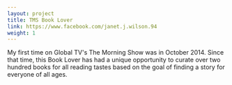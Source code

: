 ```yaml
---
layout: project
title: TMS Book Lover
link: https://www.facebook.com/janet.j.wilson.94
weight: 1
---
```


My first time on Global TV's The Morning Show was in October 2014. Since that time, this Book Lover has had a unique opportunity to curate over two hundred books for all reading tastes based on the goal of finding a story for everyone of all ages.

